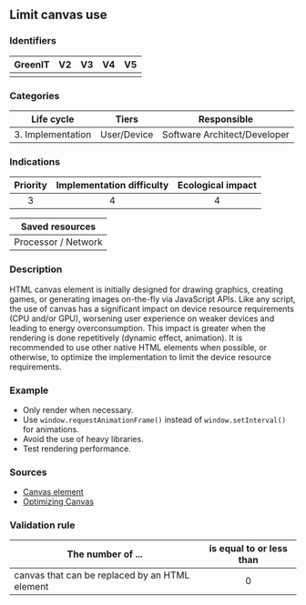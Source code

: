 ## Limit canvas use

### Identifiers

| GreenIT | V2  | V3  | V4  | V5  |
| :-----: | :-: | :-: | :-: | :-: |
|         |     |     |     |     |

### Categories

|    Life cycle     |    Tiers    |         Responsible          |
| :---------------: | :---------: | :--------------------------: |
| 3. Implementation | User/Device | Software Architect/Developer |

### Indications

| Priority | Implementation difficulty | Ecological impact |
| :------: | :-----------------------: | :---------------: |
|    3     |             4             |         4         |

|   Saved resources   |
| :-----------------: |
| Processor / Network |

### Description

HTML canvas element is initially designed for drawing graphics, creating games, or generating images on-the-fly via JavaScript APIs. Like any script, the use of canvas has a significant impact on device resource requirements (CPU and/or GPU), worsening user experience on weaker devices and leading to energy overconsumption. This impact is greater when the rendering is done repetitively (dynamic effect, animation). It is recommended to use other native HTML elements when possible, or otherwise, to optimize the implementation to limit the device resource requirements.

### Example

- Only render when necessary.
- Use `window.requestAnimationFrame()` instead of `window.setInterval()` for animations.
- Avoid the use of heavy libraries.
- Test rendering performance.

### Sources

- [Canvas element](https://www.w3.org/TR/2011/WD-html5-20110405/the-canvas-element.html)
- [Optimizing Canvas](https://developer.mozilla.org/fr/docs/Web/API/Canvas_API/Tutorial/Optimizing_canvas)

### Validation rule

| The number of ...                              | is equal to or less than |
| ---------------------------------------------- | :----------------------: |
| canvas that can be replaced by an HTML element |            0             |
